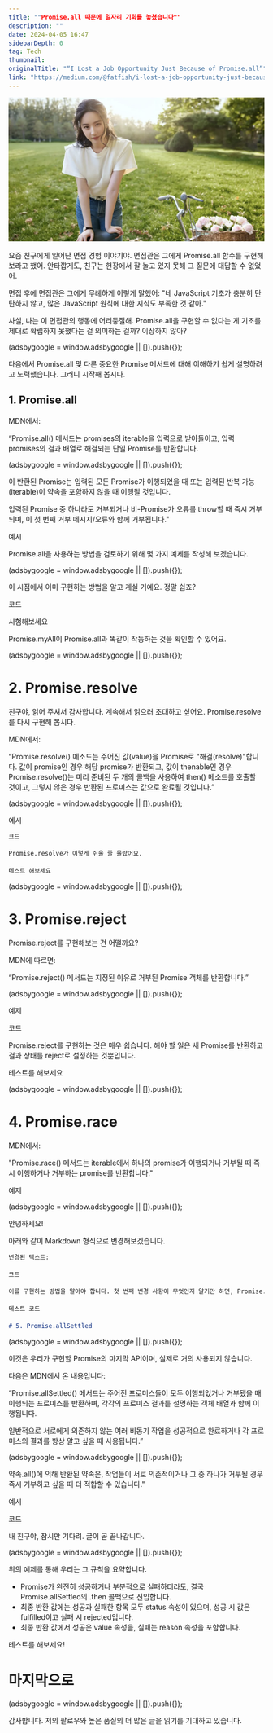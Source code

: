 ```yaml
---
title: ""Promise.all 때문에 일자리 기회를 놓쳤습니다""
description: ""
date: 2024-04-05 16:47
sidebarDepth: 0
tag: Tech
thumbnail: 
originalTitle: "“I Lost a Job Opportunity Just Because of Promise.all”"
link: "https://medium.com/@fatfish/i-lost-a-job-opportunity-just-because-of-promise-all-28cf5d399cae"
---
```



<img src="./img/ILostaJobOpportunityJustBecauseofPromiseall_0.png" />

요즘 친구에게 일어난 면접 경험 이야기야. 면접관은 그에게 Promise.all 함수를 구현해보라고 했어. 안타깝게도, 친구는 현장에서 잘 놀고 있지 못해 그 질문에 대답할 수 없었어.

면접 후에 면접관은 그에게 무례하게 이렇게 말했어: "네 JavaScript 기초가 충분히 탄탄하지 않고, 많은 JavaScript 원칙에 대한 지식도 부족한 것 같아."

사실, 나는 이 면접관의 행동에 어리둥절해. Promise.all을 구현할 수 없다는 게 기초를 제대로 확립하지 못했다는 걸 의미하는 걸까? 이상하지 않아?

<!-- ui-log 수평형 -->
<ins class="adsbygoogle"
  style="display:block"
  data-ad-client="ca-pub-4877378276818686"
  data-ad-slot="9743150776"
  data-ad-format="auto"
  data-full-width-responsive="true"></ins>
<component is="script">
(adsbygoogle = window.adsbygoogle || []).push({});
</component>

다음에서 Promise.all 및 다른 중요한 Promise 메서드에 대해 이해하기 쉽게 설명하려고 노력했습니다. 그러니 시작해 봅시다.

## 1. Promise.all

MDN에서:

“Promise.all() 메서드는 promises의 iterable을 입력으로 받아들이고, 입력 promises의 결과 배열로 해결되는 단일 Promise를 반환합니다.

<!-- ui-log 수평형 -->
<ins class="adsbygoogle"
  style="display:block"
  data-ad-client="ca-pub-4877378276818686"
  data-ad-slot="9743150776"
  data-ad-format="auto"
  data-full-width-responsive="true"></ins>
<component is="script">
(adsbygoogle = window.adsbygoogle || []).push({});
</component>

이 반환된 Promise는 입력된 모든 Promise가 이행되었을 때 또는 입력된 반복 가능(iterable)이 약속을 포함하지 않을 때 이행될 것입니다.

입력된 Promise 중 하나라도 거부되거나 비-Promise가 오류를 throw할 때 즉시 거부되며, 이 첫 번째 거부 메시지/오류와 함께 거부됩니다."

예시

Promise.all을 사용하는 방법을 검토하기 위해 몇 가지 예제를 작성해 보겠습니다.

<!-- ui-log 수평형 -->
<ins class="adsbygoogle"
  style="display:block"
  data-ad-client="ca-pub-4877378276818686"
  data-ad-slot="9743150776"
  data-ad-format="auto"
  data-full-width-responsive="true"></ins>
<component is="script">
(adsbygoogle = window.adsbygoogle || []).push({});
</component>

이 시점에서 이미 구현하는 방법을 알고 계실 거예요. 정말 쉽죠?

코드

시험해보세요

Promise.myAll이 Promise.all과 똑같이 작동하는 것을 확인할 수 있어요.

<!-- ui-log 수평형 -->
<ins class="adsbygoogle"
  style="display:block"
  data-ad-client="ca-pub-4877378276818686"
  data-ad-slot="9743150776"
  data-ad-format="auto"
  data-full-width-responsive="true"></ins>
<component is="script">
(adsbygoogle = window.adsbygoogle || []).push({});
</component>

# 2. Promise.resolve

친구야, 읽어 주셔서 감사합니다. 계속해서 읽으러 초대하고 싶어요. Promise.resolve를 다시 구현해 봅시다.

MDN에서:

“Promise.resolve() 메소드는 주어진 값(value)을 Promise로 "해결(resolve)"합니다. 값이 promise인 경우 해당 promise가 반환되고, 값이 thenable인 경우 Promise.resolve()는 미리 준비된 두 개의 콜백을 사용하여 then() 메소드를 호출할 것이고, 그렇지 않은 경우 반환된 프로미스는 값으로 완료될 것입니다.”

<!-- ui-log 수평형 -->
<ins class="adsbygoogle"
  style="display:block"
  data-ad-client="ca-pub-4877378276818686"
  data-ad-slot="9743150776"
  data-ad-format="auto"
  data-full-width-responsive="true"></ins>
<component is="script">
(adsbygoogle = window.adsbygoogle || []).push({});
</component>

예시

```markdown
코드

Promise.resolve가 이렇게 쉬울 줄 몰랐어요.

테스트 해보세요
```

<!-- ui-log 수평형 -->
<ins class="adsbygoogle"
  style="display:block"
  data-ad-client="ca-pub-4877378276818686"
  data-ad-slot="9743150776"
  data-ad-format="auto"
  data-full-width-responsive="true"></ins>
<component is="script">
(adsbygoogle = window.adsbygoogle || []).push({});
</component>

# 3. Promise.reject

Promise.reject를 구현해보는 건 어떨까요?

MDN에 따르면:

“Promise.reject() 메서드는 지정된 이유로 거부된 Promise 객체를 반환합니다.”

<!-- ui-log 수평형 -->
<ins class="adsbygoogle"
  style="display:block"
  data-ad-client="ca-pub-4877378276818686"
  data-ad-slot="9743150776"
  data-ad-format="auto"
  data-full-width-responsive="true"></ins>
<component is="script">
(adsbygoogle = window.adsbygoogle || []).push({});
</component>

예제

코드

Promise.reject를 구현하는 것은 매우 쉽습니다. 해야 할 일은 새 Promise를 반환하고 결과 상태를 reject로 설정하는 것뿐입니다.

테스트를 해보세요

<!-- ui-log 수평형 -->
<ins class="adsbygoogle"
  style="display:block"
  data-ad-client="ca-pub-4877378276818686"
  data-ad-slot="9743150776"
  data-ad-format="auto"
  data-full-width-responsive="true"></ins>
<component is="script">
(adsbygoogle = window.adsbygoogle || []).push({});
</component>

# 4. Promise.race

MDN에서:

"Promise.race() 메서드는 iterable에서 하나의 promise가 이행되거나 거부될 때 즉시 이행하거나 거부하는 promise를 반환합니다."

예제

<!-- ui-log 수평형 -->
<ins class="adsbygoogle"
  style="display:block"
  data-ad-client="ca-pub-4877378276818686"
  data-ad-slot="9743150776"
  data-ad-format="auto"
  data-full-width-responsive="true"></ins>
<component is="script">
(adsbygoogle = window.adsbygoogle || []).push({});
</component>

안녕하세요!

아래와 같이 Markdown 형식으로 변경해보겠습니다.

```markdown
변경된 텍스트:

코드

이를 구현하는 방법을 알아야 합니다. 첫 번째 변경 사항이 무엇인지 알기만 하면, Promise.race는 이 결과를 따라가며 다음 코드를 작성할 수 있습니다:

테스트 코드

# 5. Promise.allSettled
```

<!-- ui-log 수평형 -->
<ins class="adsbygoogle"
  style="display:block"
  data-ad-client="ca-pub-4877378276818686"
  data-ad-slot="9743150776"
  data-ad-format="auto"
  data-full-width-responsive="true"></ins>
<component is="script">
(adsbygoogle = window.adsbygoogle || []).push({});
</component>

이것은 우리가 구현할 Promise의 마지막 API이며, 실제로 거의 사용되지 않습니다.

다음은 MDN에서 온 내용입니다:

“Promise.allSettled() 메서드는 주어진 프로미스들이 모두 이행되었거나 거부됐을 때 이행되는 프로미스를 반환하며, 각각의 프로미스 결과를 설명하는 객체 배열과 함께 이행됩니다.

일반적으로 서로에게 의존하지 않는 여러 비동기 작업을 성공적으로 완료하거나 각 프로미스의 결과를 항상 알고 싶을 때 사용됩니다.”

<!-- ui-log 수평형 -->
<ins class="adsbygoogle"
  style="display:block"
  data-ad-client="ca-pub-4877378276818686"
  data-ad-slot="9743150776"
  data-ad-format="auto"
  data-full-width-responsive="true"></ins>
<component is="script">
(adsbygoogle = window.adsbygoogle || []).push({});
</component>

약속.all()에 의해 반환된 약속은, 작업들이 서로 의존적이거나 그 중 하나가 거부될 경우 즉시 거부하고 싶을 때 더 적합할 수 있습니다."

예시

코드

내 친구야, 잠시만 기다려. 글이 곧 끝나갑니다.

<!-- ui-log 수평형 -->
<ins class="adsbygoogle"
  style="display:block"
  data-ad-client="ca-pub-4877378276818686"
  data-ad-slot="9743150776"
  data-ad-format="auto"
  data-full-width-responsive="true"></ins>
<component is="script">
(adsbygoogle = window.adsbygoogle || []).push({});
</component>

위의 예제를 통해 우리는 그 규칙을 요약합니다.

- Promise가 완전히 성공하거나 부분적으로 실패하더라도, 결국 Promise.allSettled의 .then 콜백으로 진입합니다.
- 최종 반환 값에는 성공과 실패한 항목 모두 status 속성이 있으며, 성공 시 값은 fulfilled이고 실패 시 rejected입니다.
- 최종 반환 값에서 성공은 value 속성을, 실패는 reason 속성을 포함합니다.

테스트를 해보세요!

# 마지막으로

<!-- ui-log 수평형 -->
<ins class="adsbygoogle"
  style="display:block"
  data-ad-client="ca-pub-4877378276818686"
  data-ad-slot="9743150776"
  data-ad-format="auto"
  data-full-width-responsive="true"></ins>
<component is="script">
(adsbygoogle = window.adsbygoogle || []).push({});
</component>

감사합니다. 저의 팔로우와 높은 품질의 더 많은 글을 읽기를 기대하고 있습니다.